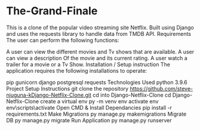 # The-Grand-Finale
This is a clone of the popular video streaming site Netflix. Built using Django and uses the requests library to handle data from TMDB API.
Requirements
The user can perform the following functions:

A user can view the different movies and Tv shows that are available.
A user can view a description Of the movie and its current rating.
A user watch a trailer for a movie or a Tv Show.
Installation / Setup instruction
The application requires the following installations to operate:

pip
gunicorn
django
postgresql
requests
Technologies Used
python 3.9.6
Project Setup Instructions
git clone the repository
https://github.com/steve-njuguna-kDjango-Netflix-Clone.git
cd into Django-Netflix-Clone
cd Django-Netflix-Clone
create a virtual env
py -m venv env
activate env
env\scripts\activate
Open CMD & Install Dependancies
pip install -r requirements.txt
Make Migrations
py manage.py makemigrations
Migrate DB
py manage.py migrate
Run Application
py manage.py runserver
